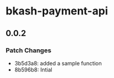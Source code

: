 # bkash-payment-api

## 0.0.2

### Patch Changes

- 3b5d3a8: added a sample function
- 8b596b8: Intial
